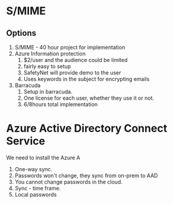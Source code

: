 # S/MIME

## Options

1. S/MIME - 40 hour project for implementation
1. Azure Information protection
    1. $2/user and the audience could be limited
    1. fairly easy to setup
    1. SafetyNet will provide demo to the user
    1. Uses keywords in the subject for encrypting emails
1. Barracuda
    1. Setup in barracuda.
    1. One license for each user, whether they use it or not.
    2. 6/8hours total implementation

# Azure Active Directory Connect Service

We need to install the Azure A
1. One-way sync.
1. Passwords won't change, they sync from on-prem to AAD
1. You cannot change passwords in the cloud.
1. Sync - time frame.
1. Local passwords


